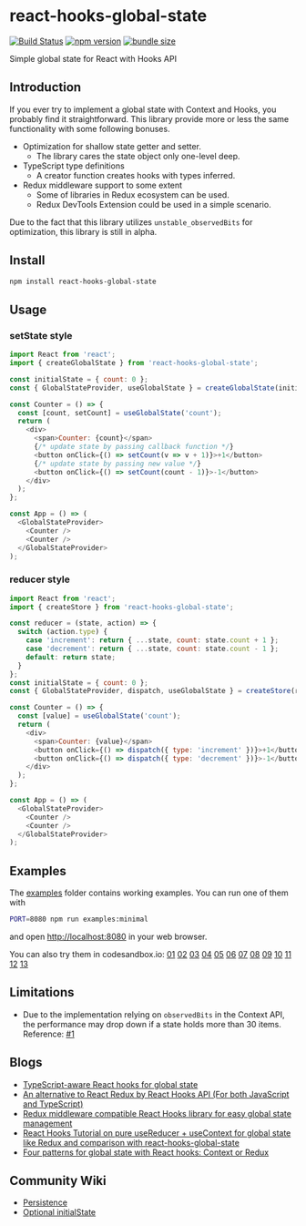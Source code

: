 # react-hooks-global-state

[![Build Status](https://travis-ci.com/dai-shi/react-hooks-global-state.svg?branch=master)](https://travis-ci.com/dai-shi/react-hooks-global-state)
[![npm version](https://badge.fury.io/js/react-hooks-global-state.svg)](https://badge.fury.io/js/react-hooks-global-state)
[![bundle size](https://badgen.net/bundlephobia/minzip/react-hooks-global-state)](https://bundlephobia.com/result?p=react-hooks-global-state)

Simple global state for React with Hooks API

## Introduction

If you ever try to implement a global state with Context and Hooks,
you probably find it straightforward.
This library provide more or less the same functionality
with some following bonuses.

- Optimization for shallow state getter and setter.
  - The library cares the state object only one-level deep.
- TypeScript type definitions
  - A creator function creates hooks with types inferred.
- Redux middleware support to some extent
  - Some of libraries in Redux ecosystem can be used.
  - Redux DevTools Extension could be used in a simple scenario.

Due to the fact that this library utilizes `unstable_observedBits`
for optimization, this library is still in alpha.

## Install

```bash
npm install react-hooks-global-state
```

## Usage

### setState style

```javascript
import React from 'react';
import { createGlobalState } from 'react-hooks-global-state';

const initialState = { count: 0 };
const { GlobalStateProvider, useGlobalState } = createGlobalState(initialState);

const Counter = () => {
  const [count, setCount] = useGlobalState('count');
  return (
    <div>
      <span>Counter: {count}</span>
      {/* update state by passing callback function */}
      <button onClick={() => setCount(v => v + 1)}>+1</button>
      {/* update state by passing new value */}
      <button onClick={() => setCount(count - 1)}>-1</button>
    </div>
  );
};

const App = () => (
  <GlobalStateProvider>
    <Counter />
    <Counter />
  </GlobalStateProvider>
);
```

### reducer style

```javascript
import React from 'react';
import { createStore } from 'react-hooks-global-state';

const reducer = (state, action) => {
  switch (action.type) {
    case 'increment': return { ...state, count: state.count + 1 };
    case 'decrement': return { ...state, count: state.count - 1 };
    default: return state;
  }
};
const initialState = { count: 0 };
const { GlobalStateProvider, dispatch, useGlobalState } = createStore(reducer, initialState);

const Counter = () => {
  const [value] = useGlobalState('count');
  return (
    <div>
      <span>Counter: {value}</span>
      <button onClick={() => dispatch({ type: 'increment' })}>+1</button>
      <button onClick={() => dispatch({ type: 'decrement' })}>-1</button>
    </div>
  );
};

const App = () => (
  <GlobalStateProvider>
    <Counter />
    <Counter />
  </GlobalStateProvider>
);
```

## Examples

The [examples](examples) folder contains working examples.
You can run one of them with

```bash
PORT=8080 npm run examples:minimal
```

and open <http://localhost:8080> in your web browser.

You can also try them in codesandbox.io:
[01](https://codesandbox.io/s/github/dai-shi/react-hooks-global-state/tree/master/examples/01_minimal)
[02](https://codesandbox.io/s/github/dai-shi/react-hooks-global-state/tree/master/examples/02_typescript)
[03](https://codesandbox.io/s/github/dai-shi/react-hooks-global-state/tree/master/examples/03_actions)
[04](https://codesandbox.io/s/github/dai-shi/react-hooks-global-state/tree/master/examples/04_fetch)
[05](https://codesandbox.io/s/github/dai-shi/react-hooks-global-state/tree/master/examples/05_onmount)
[06](https://codesandbox.io/s/github/dai-shi/react-hooks-global-state/tree/master/examples/06_reducer)
[07](https://codesandbox.io/s/github/dai-shi/react-hooks-global-state/tree/master/examples/07_middleware)
[08](https://codesandbox.io/s/github/dai-shi/react-hooks-global-state/tree/master/examples/08_thunk)
[09](https://codesandbox.io/s/github/dai-shi/react-hooks-global-state/tree/master/examples/09_comparison)
[10](https://codesandbox.io/s/github/dai-shi/react-hooks-global-state/tree/master/examples/10_immer)
[11](https://codesandbox.io/s/github/dai-shi/react-hooks-global-state/tree/master/examples/11_deep)
[12](https://codesandbox.io/s/github/dai-shi/react-hooks-global-state/tree/master/examples/12_effect)
[13](https://codesandbox.io/s/github/dai-shi/react-hooks-global-state/tree/master/examples/13_persistence)

## Limitations

- Due to the implementation relying on `observedBits` in the Context API,
  the performance may drop down if a state holds more than 30 items.
  Reference: [#1](https://github.com/dai-shi/react-hooks-global-state/issues/1)

## Blogs

- [TypeScript-aware React hooks for global state](https://blog.axlight.com/posts/typescript-aware-react-hooks-for-global-state/)
- [An alternative to React Redux by React Hooks API (For both JavaScript and TypeScript)](https://blog.axlight.com/posts/an-alternative-to-react-redux-by-react-hooks-api-for-both-javascript-and-typescript/)
- [Redux middleware compatible React Hooks library for easy global state management](https://blog.axlight.com/posts/redux-middleware-compatible-react-hooks-library-for-easy-global-state-management/)
- [React Hooks Tutorial on pure useReducer + useContext for global state like Redux and comparison with react-hooks-global-state](https://blog.axlight.com/posts/react-hooks-tutorial-for-pure-usereducer-usecontext-for-global-state-like-redux-and-comparison/)
- [Four patterns for global state with React hooks: Context or Redux](https://blog.axlight.com/posts/four-patterns-for-global-state-with-react-hooks-context-or-redux/)

## Community Wiki

- [Persistence](https://github.com/dai-shi/react-hooks-global-state/wiki/Persistence)
- [Optional initialState](https://github.com/dai-shi/react-hooks-global-state/wiki/Optional-initialState)
